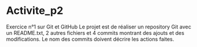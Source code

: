 
# Activite_p2
Exercice n°1 sur Git et GitHub
Le projet est de réaliser un repository Git avec un README.txt, 2 autres fichiers et 4 commits montrant des ajouts et des modifications. Le nom des commits doivent décrire les actions faites.
